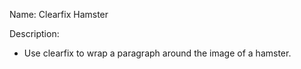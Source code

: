 Name: Clearfix Hamster

Description:
- Use clearfix to wrap a paragraph around the image of a hamster.